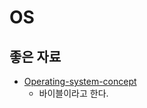 # OS

## 좋은 자료

- [Operating-system-concept](http://iips.icci.edu.iq/images/exam/Abraham-Silberschatz-Operating-System-Concepts---9th2012.12.pdf)
  - 바이블이라고 한다.
